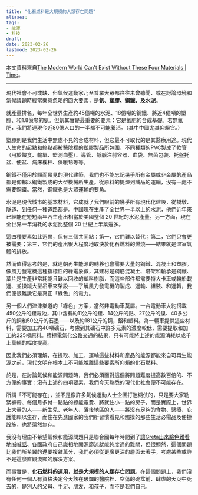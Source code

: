 ```yaml
---
title: "化石燃料是大規模的人類存亡問題"
aliases: 
tags:
- 能源
- 科技
draft: 
date: 2023-02-26
lastmod: 2023-02-26
---
```

本文資料來自[The Modern World Can't Exist Without These Four Materials | Time](https://time.com/6175734/reliance-on-fossil-fuels/)。

---

現代社會不可或缺、但氣候運動家乃至普羅大眾都往往未曾聽聞、或在討論環境和氣候議題時經常樂意忽略的四大要素，是**氨、塑膠、鋼鐵、及水泥**。

就產量排名，每年全世界生產約45億噸的水泥、18億噸的鋼鐵、將近4億噸的塑膠、和1.8億噸的氨。但氨其實是最重要的要素：它是氮肥的合成基礎。若無氮肥，我們將連現今近80億人口的一半都不可能養活。（其中中國尤其仰賴它。）

塑膠則是我們生活中無處不見的合成材料，但它最不可取代的是其醫療用途。現代人生命的起點和終點都被醫院裡的塑膠製品所包圍，不同種類的PVC製成了軟管（用於餵食、輸氧、監測血壓）、導管、靜脈注射容器、血袋、無菌包裝、托盤托盆、便盆、病床欄杆、保暖毯等等。

鋼鐵不僅用於顯而易見的現代建築，我們也不能忘記幾乎所有金屬或非金屬的產品都是仰賴以鋼鐵製成的大型機械所生產。從原料的提煉到誠品的運輸，沒有一處不需要鋼鐵。當然，鋼鐵也是大眾運輸的要角。

水泥是現代城市的基本材料，它成就了我們眼前的幾乎所有現代化建設，從橋墩、隧道、到任何一種道路都是。中國現在生產了全世界一半以上的水泥，他們近年來已經能在短短兩年內生產出相當於美國整個 20 世紀的水泥產量。另一方面，現在全世界一年消耗的水泥比整個 20 世紀上半葉還多。

這四種要素如此迥異，但有三個共同點：第一，它們難以替代；第二，它們只會更被需要；第三，它們的產出很大程度地取決於化石燃料的燃燒——結果就是溫室氣體的排放。

然而值得思考的是，就連朝再生能源的轉移也會需要大量的鋼鐵、混凝土和塑膠。像風力發電機這種指標性的綠電象徵，其建材是鋼筋混凝土、塔架和軸承是鋼鐵、葉片是生產非常耗能且難以回收的塑料樹脂，而這些部件都需要特大卡車或輪船載運、並操縱大型吊車來架設——了解風力發電機的製成、運輸、組裝、和運轉，我們便很難說它是真正「綠色」的電力。

另一個人們津津樂道的「綠色」方案，當然非電動車莫屬。一台電動車大約搭載450公斤的鋰電池，其中含有約11公斤的鋰、14公斤的鈷、27公斤的鎳、40多公斤的銅和50公斤的石墨——以及約181公斤的鋼，鋁和塑料。為一輛車提供這些材料，需要加工約40噸礦石，考慮到其礦石中許多元素的濃度較低，需要提取和加工約225噸原料。積極電氣化公路交通的結果，只有可能將上述的能源消耗以成千上萬輛的幅度提高。

因此我們必須理解，在提取、加工、運輸這些材料和產品的能源都能來自可再生能源之前，現代文明在根本上不可能脫離這些要素所仰賴的化石燃料。

於是，在討論氣候和能源問題時，我們必須面對這個將問題難度提高數百倍的、不方便的事實：沒有上述的四項要素，我們今天熟悉的現代化社會便不可能存在。

所謂「不可能存在」，並不是像許多氣候運動人士企圖打迷糊仗的，只是要大家勒緊褲帶、每個月多付一點點的綠能電費、將就住小一點的房子，而是實際上，世界上大量的人——新生兒、老年人、落後地區的人——將沒有足夠的食物、醫療、庇護能賴以生存，而住在先進國家的我們所習慣看見和觸摸的那些生活必需品及便捷設施，也將蕩然無存。

我沒有理由不希望氣候和能源問題只是聯合國每年時間到了[讓Greta出來臉色難看地喊喊話](氣候運動家是對民主的侮辱)、各國政府自己識相地開源節流就能夠度過的難關，但很顯然，這個問題比我們所希冀的還要複雜萬分，我們必須從更廣更深的層面去著手，考慮某些或許不是這麼直觀淺顯的解決方案。

而事實是，**化石燃料的運用，就是大規模的人類存亡問題**。在這個問題上，我們沒有任何一個人有資格決定今天該在破爛的醫院裡、空蕩的碗盆前、肆虐的天災中死去的，是別人的父母、手足、朋友、和孩子，而不是我們自己。